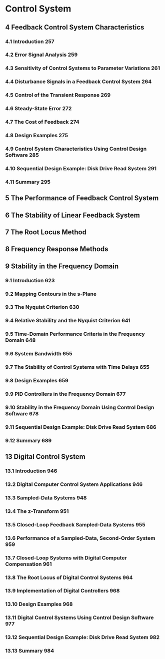 # Control System

## 4 Feedback Control System Characteristics

### **4.1  Introduction 257**

### **4.2  Error Signal Analysis 259**

### **4.3  Sensitivity of Control Systems to Parameter Variations 261**

### **4.4  Disturbance Signals in a Feedback Control System 264**

### **4.5  Control of the Transient Response 269**

### **4.6  Steady-State Error 272**

### **4.7  The Cost of Feedback 274**

### **4.8  Design Examples 275**

### **4.9  Control System Characteristics Using Control Design Software 285**

### **4.10  Sequential Design Example: Disk Drive Read System 291**

### **4.11  Summary 295**

## 5 The Performance of Feedback Control System

## 6 The Stability of Linear Feedback System

## 7 The Root Locus Method

## 8 Frequency Response Methods

## 9 Stability in the Frequency Domain

### **9.1  Introduction 623**

### **9.2  Mapping Contours in the** **s**-Plane 

### **9.3  The Nyquist Criterion 630**

### **9.4  Relative Stability and the Nyquist Criterion 641**

### **9.5  Time-Domain Performance Criteria in the Frequency Domain 648**

### **9.6  System Bandwidth 655**

### **9.7  The Stability of Control Systems with Time Delays 655**

### **9.8  Design Examples 659**

### **9.9  PID Controllers in the Frequency Domain 677**

### **9.10  Stability in the Frequency Domain Using Control Design Software 678**

### **9.11  Sequential Design Example: Disk Drive Read System 686**

### **9.12  Summary 689**

## 13 Digital Control System

### **13.1  Introduction 946**

### **13.2  Digital Computer Control System Applications 946**

### **13.3  Sampled-Data Systems 948**

### **13.4  The** **z**-Transform 951

###  **13.5  Closed-Loop Feedback Sampled-Data Systems 955**

### **13.6  Performance of a Sampled-Data, Second-Order System 959**

### **13.7  Closed-Loop Systems with Digital Computer Compensation 961**

### **13.8  The Root Locus of Digital Control Systems 964**

### **13.9  Implementation of Digital Controllers 968**

### **13.10  Design Examples 968**

### **13.11  Digital Control Systems Using Control Design Software 977**

### **13.12  Sequential Design Example: Disk Drive Read System 982**

### **13.13  Summary 984**